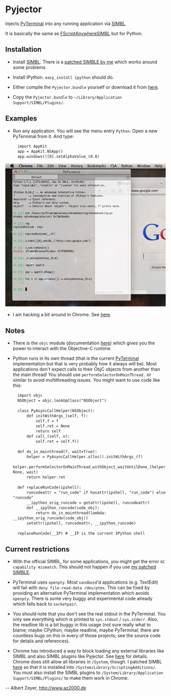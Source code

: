 Pyjector
========

Injects [PyTerminal](https://github.com/albertz/PyTerminal) into any running application via [SIMBL](http://culater.net/software/SIMBL/SIMBL.php).

It is basically the same as [FScriptAnywhereSIMBL](https://github.com/albertz/FScriptAnywhereSIMBL) but for Python.

Installation
------------

* Install [SIMBL](http://culater.net/software/SIMBL/SIMBL.php). There is a [patched SIMBLE by me](https://github.com/albertz/simbl) which works around some problems. 

* Install IPython. `easy_install ipython` should do.

* Either compile the `Pyjector.bundle` yourself or download it from [here](https://github.com/downloads/albertz/Pyjector/Pyjector.bundle.zip).

* Copy the `Pyjector.bundle` to `~/Library/Application Support/SIMBL/Plugins/`.

Examples
--------

* Run any application. You will see the menu entry `Python`. Open a new PyTerminal from it. And type:

		import AppKit
		app = AppKit.NSApp()
		app.windows()[0].setAlphaValue_(0.8)

![screenshot](https://github.com/albertz/Pyjector/raw/master/Screenshots/Shot1.png)

* I am hacking a bit around in Chrome. See [here](https://github.com/albertz/chromehacking/).

Notes
-----

* There is the `objc` module (documentation [here](http://pyobjc.sourceforge.net/)) which gives you the power to interact with the Objective-C runtime.

* Python runs in its own thread (that is the current [PyTerminal](https://github.com/albertz/PyTerminal) implementation but that is very probably how it always will be). Most applications don't expect calls to their ObjC objects from another than the main thread! You should use `performSelectorOnMainThread_` or similar to avoid multithreading issues. You might want to use code like this:

		import objc
		NSObject = objc.lookUpClass("NSObject")
		
		class PyAsyncCallHelper(NSObject):
			def initWithArgs_(self, f):
				self.f = f
				self.ret = None
				return self
			def call_(self, o):
				self.ret = self.f()
		
		def do_in_mainthread(f, wait=True):
			helper = PyAsyncCallHelper.alloc().initWithArgs_(f)
			helper.performSelectorOnMainThread_withObject_waitUntilDone_(helper.call_, None, wait)
			return helper.ret
		
		def replaceRunCode(ipshell):
			runcodeattr = "run_code" if hasattr(ipshell, "run_code") else "runcode"
			__ipython_orig_runcode = getattr(ipshell, runcodeattr)
			def __ipython_runcode(code_obj):
				return do_in_mainthread(lambda: __ipython_orig_runcode(code_obj))
			setattr(ipshell, runcodeattr, __ipython_runcode)
		
		replaceRunCode(__IP) # __IP is the current IPython shell


Current restrictions
--------------------

* With the official SIMBL, for some applications, you might get the error `GC capability mismatch`. This should not happen if you use [my patched SIMBLE](https://github.com/albertz/simbl).

* PyTerminal uses `openpty`. Most `sandboxd`'d applications (e.g. TextEdit) will fail with `deny file-read-data /dev/ptmx`. This can be fixed by providing an alternative PyTerminal implementation which avoids `openpty`. There is some very buggy and experimental code already which falls back to `socketpair`.

* You should note that you don't see the real stdout in the PyTerminal. You only see everything which is printed to `sys.stdout` / `sys.stderr`. Also, the readline lib is a bit buggy in this usage (not sure really what to blame; maybe CPython, maybe readline, maybe PyTerminal; there are countless bugs on this in every of those projects; see the source code for details and references).

* Chrome has introduced a way to block loading any external libraries like SIMBL and also SIMBL plugins like Pyjector. See [here](http://stackoverflow.com/questions/7269704/google-chrome-openscripting-framework-cant-find-entry-point-injecteventhandle/) for details. Chrome does still allow all libraries in `/System`, though. I patched SIMBL [here](https://github.com/albertz/simbl) so that it is installed into `/System/Library/ScriptingAdditions/`. You must also install the SIMBL plugins to `/System/Library/Application Support/SIMBL/Plugins/` to make them work in Chrome.

-- Albert Zeyer, <http://www.az2000.de>

